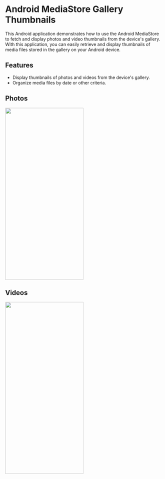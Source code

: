 # Android MediaStore Gallery Thumbnails

This Android application demonstrates how to use the Android MediaStore to fetch and display photos and video thumbnails from the device's gallery. With this application, you can easily retrieve and display thumbnails of media files stored in the gallery on your Android device.

## Features

- Display thumbnails of photos and videos from the device's gallery.
- Organize media files by date or other criteria.

## Photos 
<img src="![Screenshot_2023-09-17-22-45-25-77_1a289a9b713e69d271bb37010b9d75ff](https://github.com/YoussefMaged766/movie/assets/67120393/b8d9cd62-967f-467c-983e-ff3bf972e5d8)" width="250" height ="550"/>

## Videos 
<img src="![Uploading Screenshot_2023-09-17-22-45-25-77_1a289a9b713e69d271bb37010b9d75ff.jpg" width="250" height ="550"/>

